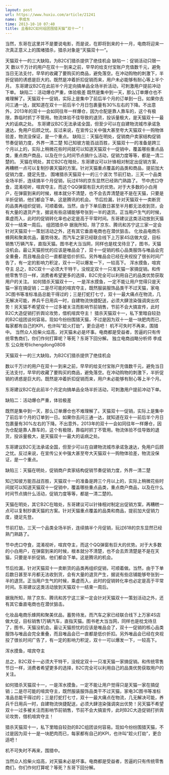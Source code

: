 ```yaml
---
layout: post
url: https://www.huxiu.com/article/21241
name: 李成东
time: 2013-10-10 07:40
title: 且看B2C如何组团围猎天猫“双十一”！
---
```

当然，东哥在这里并不是要说电影，而是说，在即将到来的十一月，电商将迎来一次真正意义上的围堵猎杀，猎杀对象是“天猫双十一”。

天猫双十一的三大缺陷，为B2C们猎杀提供了绝佳机会 缺陷一：促销活动只限一天 数以千万计的用户在双十一到来之前，早早的给支付宝账户充值数千元，避免当日无法支付，早早的收藏了要购买的商品，避免落空。在冲动购物的刺激下，半折促销的诱惑是巨大的。既然是冲着折扣促销而来，用户未必能够有耐心等上半个月。 东哥建议B2C在此前半个月定向搞单品全场半折活动，可刺激用户提前冲动下单。 缺陷二：活动爆仓严重，体验极差 既然是集中到一天，那么订单爆仓也不难理解了。天猫双十一促销，实际上是集中了前后半个月的订单到一日。如果你去问三通一达，就知道在双十一前后半个月日包裹量有30%左右的下降。不出意外，2013年的双十一会如同往年一样爆仓，因为仓配是靠人靠车的，这个有极限，靠临时抓丁不管用。物流体验不佳导致的退货，投诉量极大，是天猫双十一最大的诟病之处。 东哥建议B2C无法承诺全国，但至少可以在自建物流城市承诺急速达，免用户后顾之忧。反过来说，在宣传公关中强大甚至夸大天猫双十一购物体验差，物流没保证，是一个重点。 缺陷三：天猫在明处，促销商户卖家结构促销节奏促销力度，外界一清二楚 知己知彼方能百战百胜，天猫双十一的准备是跨三个月以上的，实际上稍微花些时间就可以知道天猫双十一促销中，覆盖哪些重点品类，重点商户商品，以及在什么时间节点搞什么活动，促销力度等等，都是一清二楚的。 天猫在明处，其它B2C在暗处，东哥建议可以针锋相对制定出促销方案，再糟糕一点可以复制抄袭天猫的方案。针对天猫重点覆盖的品类和商品，提前加大促销力度，捷足先登。 围堵猎杀天猫双十一的三个波次 节前打劫，三天一个品类全场半折，连续搞半个月促销，玩过618的京东显然已经熟门熟路了。 节中虎口夺食，混淆视听，喧宾夺主，而这个QQ弹窗有巨大的优势。对于大多数的小白用户，在弹窗到来的时候，根本就分不清楚，也不会去弄清楚是不是在天猫，只要是半折促销，他们都会下单。这是腾讯的机会。 节后捡漏，针对天猫双十一卖断货的品类再组织促销，可顺着做。当然，由于下单后数日甚至半月都无法收到货，会有大量的退货产生，据说有些店铺能够夸张到一半的退货。正当用户生气的时候，乘虚而入，此时的促销转化率也必定是高于平常时间。东哥建议这类活动放到天猫双十一结束一周后。 组团猎杀中 据我所知，除了京东、腾讯和苏宁这三家一定会针对天猫双十一策划活动之外，还有其它垂直电商也在潜伏狙击。 化妆品电商乐蜂网和聚美优品，蓄势待发。而汽车之家已经联合线下上万家4S店做大促，目标销售1万辆汽车，直指天猫。图书老大当当网，同样也是枕戈待旦了，图书，天猫没机会。最让天猫担忧的应该是唯品会了，双十一促销的核心品类服饰与唯品会完全重叠，而且唯品会已一直都是低价折扣。另外唯品会已经在央视投了很长时间广告了，有一定的影响力积淀，双十一可以爆发一下，一较高下。 浑水摸鱼，喧宾夺主 总之，B2C双十一必须大干特干，没规定双十一只准天猫一家搞促销。和传统零售节日一样，消费者希望更多的选择，B2C完全可以利用自己的品类优势获取用户的关注。 如何猎杀天猫双十一，一是浑水摸鱼，一定不能让用户觉得只是天猫一家在搞促销；二是尽可能的喧宾夺主，既然服装服饰品类干不过天猫，家电3C图书等准标准品总能干得过的；三是打蛇打七寸，双十一最大痛点在物流，几无解决可能，养兵千日用兵一时，自建物流快捷配送，必须大肆渲染强调突出优势！另天猫不希望双十一过多被关注而影响节前销售，节前不会大搞宣传，此时B2C大造促销打折舆论攻势，借机喧宾夺主！ 猎杀天猫双十一，私下里暗自较劲的B2C组团谈何容易。现如今纷纷围猎天猫，不过是因为双十一是一块肥肉而已，每家都有自己的KPI，也许叫“趁火打劫”，更合适吧！ 机不可失时不再来，围猎中。 当然众人拾柴火焰高，对天猫未必是坏事。电商都是受益者，苦逼的只有传统零售商们，你们作何打算呢？等死？东哥下回分解。 独立电商战略分析师 李成东 公众账号lichengdong0808

天猫双十一的三大缺陷，为B2C们猎杀提供了绝佳机会

数以千万计的用户在双十一到来之前，早早的给支付宝账户充值数千元，避免当日无法支付，早早的收藏了要购买的商品，避免落空。在冲动购物的刺激下，半折促销的诱惑是巨大的。既然是冲着折扣促销而来，用户未必能够有耐心等上半个月。

东哥建议B2C在此前半个月定向搞单品全场半折活动，可刺激用户提前冲动下单。

缺陷二：活动爆仓严重，体验极差

既然是集中到一天，那么订单爆仓也不难理解了。天猫双十一促销，实际上是集中了前后半个月的订单到一日。如果你去问三通一达，就知道在双十一前后半个月日包裹量有30%左右的下降。不出意外，2013年的双十一会如同往年一样爆仓，因为仓配是靠人靠车的，这个有极限，靠临时抓丁不管用。物流体验不佳导致的退货，投诉量极大，是天猫双十一最大的诟病之处。

东哥建议B2C无法承诺全国，但至少可以在自建物流城市承诺急速达，免用户后顾之忧。反过来说，在宣传公关中强大甚至夸大天猫双十一购物体验差，物流没保证，是一个重点。

缺陷三：天猫在明处，促销商户卖家结构促销节奏促销力度，外界一清二楚

知己知彼方能百战百胜，天猫双十一的准备是跨三个月以上的，实际上稍微花些时间就可以知道天猫双十一促销中，覆盖哪些重点品类，重点商户商品，以及在什么时间节点搞什么活动，促销力度等等，都是一清二楚的。

天猫在明处，其它B2C在暗处，东哥建议可以针锋相对制定出促销方案，再糟糕一点可以复制抄袭天猫的方案。针对天猫重点覆盖的品类和商品，提前加大促销力度，捷足先登。

节前打劫，三天一个品类全场半折，连续搞半个月促销，玩过618的京东显然已经熟门熟路了。

节中虎口夺食，混淆视听，喧宾夺主，而这个QQ弹窗有巨大的优势。对于大多数的小白用户，在弹窗到来的时候，根本就分不清楚，也不会去弄清楚是不是在天猫，只要是半折促销，他们都会下单。这是腾讯的机会。

节后捡漏，针对天猫双十一卖断货的品类再组织促销，可顺着做。当然，由于下单后数日甚至半月都无法收到货，会有大量的退货产生，据说有些店铺能够夸张到一半的退货。正当用户生气的时候，乘虚而入，此时的促销转化率也必定是高于平常时间。东哥建议这类活动放到天猫双十一结束一周后。

据我所知，除了京东、腾讯和苏宁这三家一定会针对天猫双十一策划活动之外，还有其它垂直电商也在潜伏狙击。

化妆品电商乐蜂网和聚美优品，蓄势待发。而汽车之家已经联合线下上万家4S店做大促，目标销售1万辆汽车，直指天猫。图书老大当当网，同样也是枕戈待旦了，图书，天猫没机会。最让天猫担忧的应该是唯品会了，双十一促销的核心品类服饰与唯品会完全重叠，而且唯品会已一直都是低价折扣。另外唯品会已经在央视投了很长时间广告了，有一定的影响力积淀，双十一可以爆发一下，一较高下。

浑水摸鱼，喧宾夺主

总之，B2C双十一必须大干特干，没规定双十一只准天猫一家搞促销。和传统零售节日一样，消费者希望更多的选择，B2C完全可以利用自己的品类优势获取用户的关注。

如何猎杀天猫双十一，一是浑水摸鱼，一定不能让用户觉得只是天猫一家在搞促销；二是尽可能的喧宾夺主，既然服装服饰品类干不过天猫，家电3C图书等准标准品总能干得过的；三是打蛇打七寸，双十一最大痛点在物流，几无解决可能，养兵千日用兵一时，自建物流快捷配送，必须大肆渲染强调突出优势！另天猫不希望双十一过多被关注而影响节前销售，节前不会大搞宣传，此时B2C大造促销打折舆论攻势，借机喧宾夺主！

猎杀天猫双十一，私下里暗自较劲的B2C组团谈何容易。现如今纷纷围猎天猫，不过是因为双十一是一块肥肉而已，每家都有自己的KPI，也许叫“趁火打劫”，更合适吧！

机不可失时不再来，围猎中。

当然众人拾柴火焰高，对天猫未必是坏事。电商都是受益者，苦逼的只有传统零售商们，你们作何打算呢？等死？东哥下回分解。

